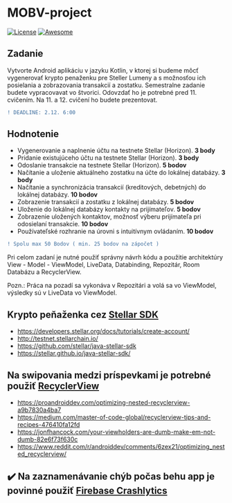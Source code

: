 # MOBV-project
[![License](https://img.shields.io/badge/License-Apache_2.0-blue.svg)](https://opensource.org/licenses/Apache-2.0)
[![Awesome](https://cdn.rawgit.com/sindresorhus/awesome/d7305f38d29fed78fa85652e3a63e154dd8e8829/media/badge.svg)](https://github.com/sindresorhus/awesome)  
## Zadanie

Vytvorte Android aplikáciu v jazyku Kotlin, v ktorej si budeme môcť vygenerovať krypto penaženku pre Steller Lumeny a s možnosťou ich posielania a zobrazovania transakcií a zostatku. Semestralne zadanie budete vypracovavat vo štvorici. Odovzdať ho je potrebné pred 11. cvičením. Na 11. a 12. cvičení ho budete prezentovat.

```diff 
! DEADLINE: 2.12. 6:00
```

## Hodnotenie

* Vygenerovanie a naplnenie účtu na testnete Stellar (Horizon). <b>3 body</b>
* Pridanie existujúceho účtu na testnete Stellar (Horizon). <b>3 body</b>
* Odoslanie transakcie na testnete Stellar (Horizon). <b>5 bodov</b>
* Načítanie a uloženie aktuálneho zostatku na účte do lokálnej databázy. <b>3 body</b>
* Načítanie a synchronizácia transakcií (kreditových, debetných) do lokálnej databázy. <b>10 bodov</b>
* Zobrazenie transakcií a zostatku z lokálnej databázy. <b>5 bodov</b>
* Uloženie do lokálnej databázy kontakty na prijímateľov. <b>5 bodov</b>
* Zobrazenie uložených kontaktov, možnosť výberu prijímateľa pri odosielaní transakcie. <b>10 bodov</b>
* Používateľské rozhranie na úrovni s intuitívnym ovládaním. <b>10 bodov</b>

```diff 
! Spolu max 50 Bodov ( min. 25 bodov na zápočet )
```

Pri celom zadaní je nutné použiť správny návrh kódu a použitie architektúry View - Model - ViewModel, LiveData, Databinding, Repozitár, Room Databázu a RecyclerView.

Pozn.: Práca na pozadí sa vykonáva v Repozitári a volá sa vo ViewModel, výsledky sú v LiveData vo ViewModel.

## Krypto peňaženka cez [Stellar SDK](https://www.stellar.org/)
* https://developers.stellar.org/docs/tutorials/create-account/
* http://testnet.stellarchain.io/
* https://github.com/stellar/java-stellar-sdk
* https://stellar.github.io/java-stellar-sdk/


## Na swipovania medzi príspevkami je potrebné použiť [RecyclerView](https://developer.android.com/guide/topics/ui/layout/recyclerview)
* https://proandroiddev.com/optimizing-nested-recyclerview-a9b7830a4ba7
* https://medium.com/master-of-code-global/recyclerview-tips-and-recipes-476410fa12fd
* https://jonfhancock.com/your-viewholders-are-dumb-make-em-not-dumb-82e6f73f630c
* https://www.reddit.com/r/androiddev/comments/6zex21/optimizing_nested_recyclerview/

## :heavy_check_mark: Na zaznamenávanie chýb počas behu app je povinné použiť [Firebase Crashlytics](https://www.youtube.com/watch?v=k_mdNRZzd30&feature=emb_title) 